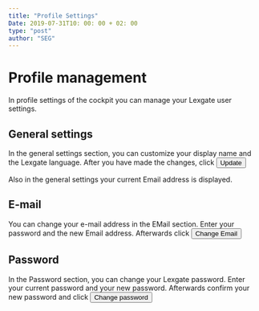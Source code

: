 ```yaml
---
title: "Profile Settings"
Date: 2019-07-31T10: 00: 00 + 02: 00
type: "post"
author: "SEG"
---
```


# Profile management
In profile settings of the cockpit you can manage your Lexgate user settings.

## General settings
In the general settings section, you can customize your display name and the Lexgate language. After you have made the changes, click
<button class = "btn btn-primary"> Update </button>

Also in the general settings your current Email address is displayed.

## E-mail
You can change your e-mail address in the EMail section. Enter your password and the new Email address. Afterwards click
<button class = "btn btn-primary"> Change Email </button>

## Password
In the Password section, you can change your Lexgate password.
Enter your current password and your new password. Afterwards confirm your new password and click
<button class = "btn btn-primary"> Change password </button>